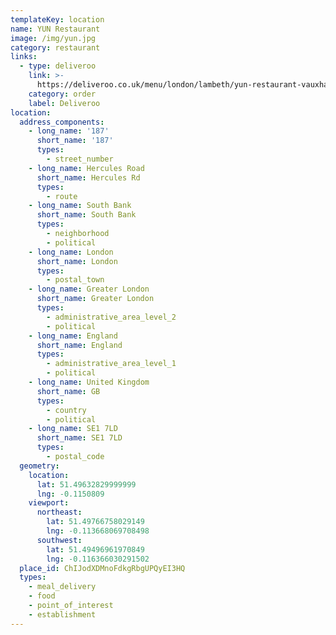 ```yaml
---
templateKey: location
name: YUN Restaurant
image: /img/yun.jpg
category: restaurant
links:
  - type: deliveroo
    link: >-
      https://deliveroo.co.uk/menu/london/lambeth/yun-restaurant-vauxhall?utm_medium=affiliate&utm_source=google_maps_link
    category: order
    label: Deliveroo
location:
  address_components:
    - long_name: '187'
      short_name: '187'
      types:
        - street_number
    - long_name: Hercules Road
      short_name: Hercules Rd
      types:
        - route
    - long_name: South Bank
      short_name: South Bank
      types:
        - neighborhood
        - political
    - long_name: London
      short_name: London
      types:
        - postal_town
    - long_name: Greater London
      short_name: Greater London
      types:
        - administrative_area_level_2
        - political
    - long_name: England
      short_name: England
      types:
        - administrative_area_level_1
        - political
    - long_name: United Kingdom
      short_name: GB
      types:
        - country
        - political
    - long_name: SE1 7LD
      short_name: SE1 7LD
      types:
        - postal_code
  geometry:
    location:
      lat: 51.49632829999999
      lng: -0.1150809
    viewport:
      northeast:
        lat: 51.49766758029149
        lng: -0.113668069708498
      southwest:
        lat: 51.49496961970849
        lng: -0.116366030291502
  place_id: ChIJodXDMnoFdkgRbgUPQyEI3HQ
  types:
    - meal_delivery
    - food
    - point_of_interest
    - establishment
---
```

